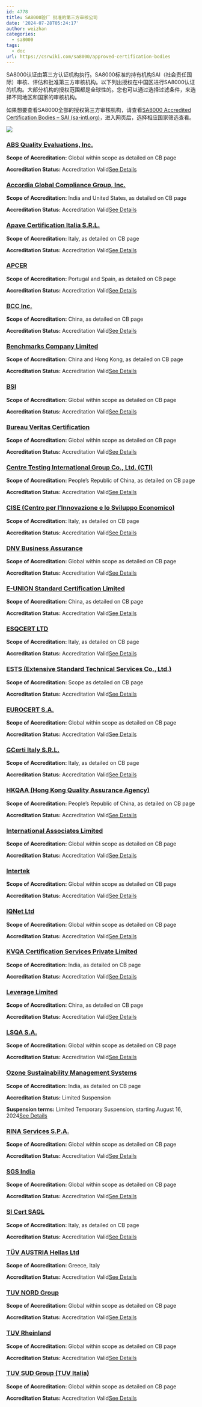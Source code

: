 ```yaml
---
id: 4778
title: SA8000验厂 批准的第三方审核公司
date: '2024-07-28T05:24:17'
author: weizhan
categories:
  - sa8000
tags:
  - doc
url: https://csrwiki.com/sa8000/approved-certification-bodies
---
```


SA8000认证由第三方认证机构执行。SA8000标准的持有机构SAI（社会责任国际）审核、评估和批准第三方审核机构。以下列出授权在中国区进行SA8000认证的机构。大部分机构的授权范围都是全球性的。您也可以通过选择过滤条件，来选择不同地区和国家的审核机构。

如果想要查看SA8000全部的授权第三方审核机构，请查看[SA8000 Accredited Certification Bodies – SAI (sa-intl.org)](https://sa-intl.org/resources/sa8000-accredited-certification-bodies/)，进入网页后，选择相应国家筛选查看。

![](https://csrwiki.com/wp-content/uploads/2024/04/SA8000%E6%8E%88%E6%9D%83%E7%9A%84%E8%AE%A4%E8%AF%81%E6%9C%BA%E6%9E%84.webp)

### [ABS Quality Evaluations, Inc.](https://sa-intl.org/?post_type=resource\&p=3996)

**Scope of Accreditation:** Global within scope as detailed on CB page

**Accreditation Status:** Accreditation Valid[See Details](https://sa-intl.org/?post_type=resource\&p=3996)

### [Accordia Global Compliance Group, Inc.](https://sa-intl.org/?post_type=resource\&p=3997)

**Scope of Accreditation:** India and United States, as detailed on CB page

**Accreditation Status:** Accreditation Valid[See Details](https://sa-intl.org/?post_type=resource\&p=3997)

### [Apave Certification Italia S.R.L.](https://sa-intl.org/?post_type=resource\&p=3999)

**Scope of Accreditation:** Italy, as detailed on CB page

**Accreditation Status:** Accreditation Valid[See Details](https://sa-intl.org/?post_type=resource\&p=3999)

### [APCER](https://sa-intl.org/?post_type=resource\&p=4000)

**Scope of Accreditation:** Portugal and Spain, as detailed on CB page

**Accreditation Status:** Accreditation Valid[See Details](https://sa-intl.org/?post_type=resource\&p=4000)

### [BCC Inc.](https://sa-intl.org/?post_type=resource\&p=4001)

**Scope of Accreditation:** China, as detailed on CB page

**Accreditation Status:** Accreditation Valid[See Details](https://sa-intl.org/?post_type=resource\&p=4001)

### [Benchmarks Company Limited](https://sa-intl.org/?post_type=resource\&p=4002)

**Scope of Accreditation:** China and Hong Kong, as detailed on CB page

**Accreditation Status:** Accreditation Valid[See Details](https://sa-intl.org/?post_type=resource\&p=4002)

### [BSI](https://sa-intl.org/?post_type=resource\&p=4003)

**Scope of Accreditation:** Global within scope as detailed on CB page

**Accreditation Status:** Accreditation Valid[See Details](https://sa-intl.org/?post_type=resource\&p=4003)

### [Bureau Veritas Certification](https://sa-intl.org/?post_type=resource\&p=4004)

**Scope of Accreditation:** Global within scope as detailed on CB page

**Accreditation Status:** Accreditation Valid[See Details](https://sa-intl.org/?post_type=resource\&p=4004)

### [Centre Testing International Group Co., Ltd. (CTI)](https://sa-intl.org/?post_type=resource\&p=4005)

**Scope of Accreditation:** People’s Republic of China, as detailed on CB page

**Accreditation Status:** Accreditation Valid[See Details](https://sa-intl.org/?post_type=resource\&p=4005)

### [CISE (Centro per l’Innovazione e lo Sviluppo Economico)](https://sa-intl.org/?post_type=resource\&p=4006)

**Scope of Accreditation:** Italy, as detailed on CB page

**Accreditation Status:** Accreditation Valid[See Details](https://sa-intl.org/?post_type=resource\&p=4006)

### [DNV Business Assurance](https://sa-intl.org/?post_type=resource\&p=4008)

**Scope of Accreditation:** Global within scope as detailed on CB page

**Accreditation Status:** Accreditation Valid[See Details](https://sa-intl.org/?post_type=resource\&p=4008)

### [E-UNION Standard Certification Limited](https://sa-intl.org/?post_type=resource\&p=9635)

**Scope of Accreditation:** China, as detailed on CB page

**Accreditation Status:** Accreditation Valid[See Details](https://sa-intl.org/?post_type=resource\&p=9635)

### [ESQCERT LTD](https://sa-intl.org/?post_type=resource\&p=8692)

**Scope of Accreditation:** Italy, as detailed on CB page

**Accreditation Status:** Accreditation Valid[See Details](https://sa-intl.org/?post_type=resource\&p=8692)

### [ESTS (Extensive Standard Technical Services Co., Ltd.)](https://sa-intl.org/?post_type=resource\&p=4009)

**Scope of Accreditation:** Scope as detailed on CB page

**Accreditation Status:** Accreditation Valid[See Details](https://sa-intl.org/?post_type=resource\&p=4009)

### [EUROCERT S.A.](https://sa-intl.org/?post_type=resource\&p=4010)

**Scope of Accreditation:** Global within scope as detailed on CB page

**Accreditation Status:** Accreditation Valid[See Details](https://sa-intl.org/?post_type=resource\&p=4010)

### [GCerti Italy S.R.L.](https://sa-intl.org/?post_type=resource\&p=4011)

**Scope of Accreditation:** Italy, as detailed on CB page

**Accreditation Status:** Accreditation Valid[See Details](https://sa-intl.org/?post_type=resource\&p=4011)

### [HKQAA (Hong Kong Quality Assurance Agency)](https://sa-intl.org/?post_type=resource\&p=3986)

**Scope of Accreditation:** People’s Republic of China, as detailed on CB page

**Accreditation Status:** Accreditation Valid[See Details](https://sa-intl.org/?post_type=resource\&p=3986)

### [International Associates Limited](https://sa-intl.org/?post_type=resource\&p=3984)

**Scope of Accreditation:** Global within scope as detailed on CB page

**Accreditation Status:** Accreditation Valid[See Details](https://sa-intl.org/?post_type=resource\&p=3984)

### [Intertek](https://sa-intl.org/?post_type=resource\&p=3983)

**Scope of Accreditation:** Global within scope as detailed on CB page

**Accreditation Status:** Accreditation Valid[See Details](https://sa-intl.org/?post_type=resource\&p=3983)

### [IQNet Ltd](https://sa-intl.org/?post_type=resource\&p=3982)

**Scope of Accreditation:** Global within scope as detailed on CB page

**Accreditation Status:** Accreditation Valid[See Details](https://sa-intl.org/?post_type=resource\&p=3982)

### [KVQA Certification Services Private Limited](https://sa-intl.org/?post_type=resource\&p=8691)

**Scope of Accreditation:** India, as detailed on CB page

**Accreditation Status:** Accreditation Valid[See Details](https://sa-intl.org/?post_type=resource\&p=8691)

### [Leverage Limited](https://sa-intl.org/?post_type=resource\&p=3981)

**Scope of Accreditation:** China, as detailed on CB page

**Accreditation Status:** Accreditation Valid[See Details](https://sa-intl.org/?post_type=resource\&p=3981)

### [LSQA S.A.](https://sa-intl.org/?post_type=resource\&p=3980)

**Scope of Accreditation:** Global within scope as detailed on CB page

**Accreditation Status:** Accreditation Valid[See Details](https://sa-intl.org/?post_type=resource\&p=3980)

### [Ozone Sustainability Management Systems](https://sa-intl.org/?post_type=resource\&p=3979)

**Scope of Accreditation:** India, as detailed on CB page

**Accreditation Status:** Limited Suspension

**Suspension terms:** Limited Temporary Suspension, starting August 16, 2024[See Details](https://sa-intl.org/?post_type=resource\&p=3979)

### [RINA Services S.P.A.](https://sa-intl.org/?post_type=resource\&p=3978)

**Scope of Accreditation:** Global within scope as detailed on CB page

**Accreditation Status:** Accreditation Valid[See Details](https://sa-intl.org/?post_type=resource\&p=3978)

### [SGS India](https://sa-intl.org/?post_type=resource\&p=3977)

**Scope of Accreditation:** Global within scope as detailed on CB page

**Accreditation Status:** Accreditation Valid[See Details](https://sa-intl.org/?post_type=resource\&p=3977)

### [SI Cert SAGL](https://sa-intl.org/?post_type=resource\&p=3976)

**Scope of Accreditation:** Italy, as detailed on CB page

**Accreditation Status:** Accreditation Valid[See Details](https://sa-intl.org/?post_type=resource\&p=3976)

### [TÜV AUSTRIA Hellas Ltd](https://sa-intl.org/?post_type=resource\&p=8993)

**Scope of Accreditation:** Greece, Italy

**Accreditation Status:** Accreditation Valid[See Details](https://sa-intl.org/?post_type=resource\&p=8993)

### [TUV NORD Group](https://sa-intl.org/?post_type=resource\&p=3970)

**Scope of Accreditation:** Global within scope as detailed on CB page

**Accreditation Status:** Accreditation Valid[See Details](https://sa-intl.org/?post_type=resource\&p=3970)

### [TUV Rheinland](https://sa-intl.org/?post_type=resource\&p=3969)

**Scope of Accreditation:** Global within scope as detailed on CB page

**Accreditation Status:** Accreditation Valid[See Details](https://sa-intl.org/?post_type=resource\&p=3969)

### [TUV SUD Group (TUV Italia)](https://sa-intl.org/?post_type=resource\&p=3925)

**Scope of Accreditation:** Global within scope as detailed on CB page

**Accreditation Status:** Accreditation Valid[See Details](https://sa-intl.org/?post_type=resource\&p=3925)
